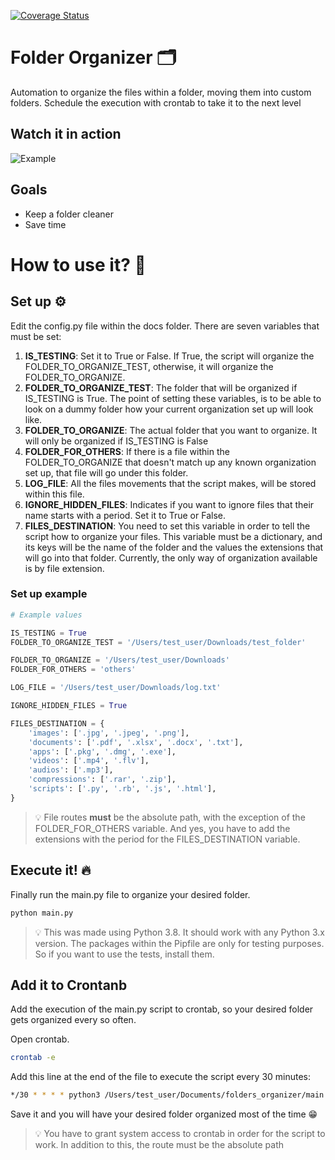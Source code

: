 [![Coverage Status](https://coveralls.io/repos/github/jalvaradosegura/folder_organizer/badge.svg)](https://coveralls.io/github/jalvaradosegura/folder_organizer)

# Folder Organizer 🗂
Automation to organize the files within a folder, moving them into custom folders. Schedule the execution with crontab to take it to the next level

## Watch it in action
![Example](https://media.giphy.com/media/Z9KPDEo1LetVfOyMru/giphy.gif)

## Goals
* Keep a folder cleaner
* Save time

# How to use it? 🤔
## Set up ⚙️
Edit the config.py file within the docs folder. There are seven variables that must be set:
1. **IS_TESTING**: Set it to True or False. If True, the script will organize the FOLDER_TO_ORGANIZE_TEST, otherwise, it will organize the FOLDER_TO_ORGANIZE.
2. **FOLDER_TO_ORGANIZE_TEST**: The folder that will be organized if IS_TESTING is True. The point of setting these variables, is to be able to look on a dummy folder how your current organization set up will look like.
3. **FOLDER_TO_ORGANIZE**: The actual folder that you want to organize. It will only be organized if IS_TESTING is False
4. **FOLDER_FOR_OTHERS**: If there is a file within the FOLDER_TO_ORGANIZE that doesn't match up any known organization set up, that file will go under this folder.
5. **LOG_FILE**: All the files movements that the script makes, will be stored within this file.
6. **IGNORE_HIDDEN_FILES**: Indicates if you want to ignore files that their name starts with a period. Set it to True or False.
7. **FILES_DESTINATION**: You need to set this variable in order to tell the script how to organize your files. This variable must be a dictionary, and its keys will be the name of the folder and the values the extensions that will go into that folder. Currently, the only way of organization available is by file extension.

### Set up example
```py
# Example values

IS_TESTING = True
FOLDER_TO_ORGANIZE_TEST = '/Users/test_user/Downloads/test_folder'

FOLDER_TO_ORGANIZE = '/Users/test_user/Downloads'
FOLDER_FOR_OTHERS = 'others'

LOG_FILE = '/Users/test_user/Downloads/log.txt'

IGNORE_HIDDEN_FILES = True

FILES_DESTINATION = {
    'images': ['.jpg', '.jpeg', '.png'],
    'documents': ['.pdf', '.xlsx', '.docx', '.txt'],
    'apps': ['.pkg', '.dmg', '.exe'],
    'videos': ['.mp4', '.flv'],
    'audios': ['.mp3'],
    'compressions': ['.rar', '.zip'],
    'scripts': ['.py', '.rb', '.js', '.html'],
}
```

>💡 File routes **must** be the absolute path, with the exception of the FOLDER_FOR_OTHERS variable.
> And yes, you have to add the extensions with the period for the FILES_DESTINATION variable.

## Execute it! 🔥
Finally run the main.py file to organize your desired folder.
```sh
python main.py
```
> 💡 This was made using Python 3.8. It should work with any Python 3.x version. The packages within the Pipfile are only for testing purposes. So if you want to use the tests, install them.

## Add it to Crontanb
Add the execution of the main.py script to crontab, so your desired folder gets organized every so often.

Open crontab.

```sh
crontab -e
```

Add this line at the end of the file to execute the script every 30 minutes:
```sh
*/30 * * * * python3 /Users/test_user/Documents/folders_organizer/main.py
```
Save it and you will have your desired folder organized most of the time 😁

>💡 You have to grant system access to crontab in order for the script to work. In addition to this, the route must be the absolute path
